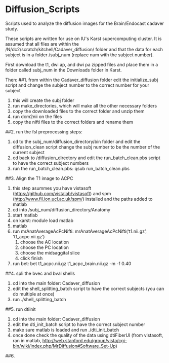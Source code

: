# Diffusion_Scripts
Scripts used to analyze the diffusion images for the Brain/Endocast cadaver study.

These scripts are written for use on IU's Karst supercomputing cluster.
It is assumed that all files are within the /N/dc2/scratch/kitchell/Cadaver_diffusion/ folder 
and that the data for each subject is in a folder /subj_num (replace num with the subject number). 

First download the t1, dwi ap, and dwi pa zipped files and place them in a folder called
subj_num in the Downloads folder in Karst.

Then:
##1. from within the Cadaver_diffusion folder edit the initialize_subj script and change the subject number to the correct number for your subject
1. this will create the subj folder 
1. run make_directories, which will make all the other necessary folders
2. copy the downloaded files to the correct folder and unzip them
3. run dcm2nii on the files
4. copy the nifti files to the correct folders and rename them
  
##2. run the fsl preprocessing steps:
1. cd to the subj_num/diffusion_directory/bin folder and edit the diffusion_clean script change the subj number to be the number of the current subject
2. cd back to /diffusion_directory and edit the run_batch_clean.pbs script to have the correct subject numbers
3. run the run_batch_clean.pbs: qsub run_batch_clean.pbs
  
##3. Align the T1 image to ACPC
1. this step asummes you have vistasoft (https://github.com/vistalab/vistasoft) and spm (http://www.fil.ion.ucl.ac.uk/spm/) installed and the paths added to matlab
2. cd into /subj_num/diffusion_directory/Anatomy
3. start matlab 
  1. on karst: module load matlab
  2.  matlab
4. run mrAnatAverageAcPcNifti: mrAnatAverageAcPcNifti(‘t1.nii.gz’, ‘t1_acpc.nii.gz’)
      1. choose the AC location
      2. choose the PC location
      3. choose the midsaggital slice
      4. click finish
5. run bet: bet t1_acpc.nii.gz t1_acpc_brain.nii.gz -m -f 0.40
  
##4. spli the bvec and bval shells
1. cd into the main folder: Cadaver_diffusion
2. edit the shell_splitting_batch script to have the correct subjects (you can do multiple at once)
3.  run ./shell_splitting_batch
  
##5. run dtiinit
1. cd into the main folder: Cadaver_diffusion
2.  edit the dti_init_batch script to have the correct subject number
3.  make sure matlab is loaded and run ./dti_init_batch
4.  once done check the quality of the data using dtiFiberUI (from vistasoft, ran in matlab, http://web.stanford.edu/group/vista/cgi-bin/wiki/index.php/MrDiffusion#Software_Set-Up)

##6. 
  
